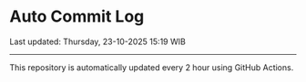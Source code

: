 # Auto Commit Log

Last updated: Thursday, 23-10-2025 15:19 WIB

---

This repository is automatically updated every 2 hour using GitHub Actions.
